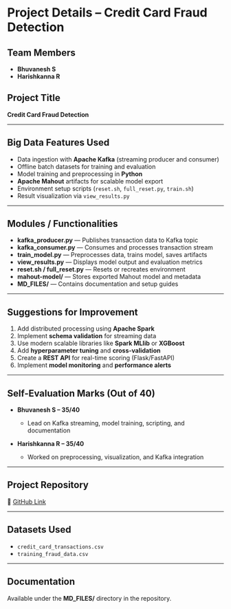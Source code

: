 # Project Details – Credit Card Fraud Detection

## Team Members
- **Bhuvanesh S**  
- **Harishkanna R**

## Project Title
**Credit Card Fraud Detection**

---

## Big Data Features Used
- Data ingestion with **Apache Kafka** (streaming producer and consumer)  
- Offline batch datasets for training and evaluation  
- Model training and preprocessing in **Python**  
- **Apache Mahout** artifacts for scalable model export  
- Environment setup scripts (`reset.sh`, `full_reset.py`, `train.sh`)  
- Result visualization via `view_results.py`  
  

---

## Modules / Functionalities
- **kafka_producer.py** — Publishes transaction data to Kafka topic  
- **kafka_consumer.py** — Consumes and processes transaction stream  
- **train_model.py** — Preprocesses data, trains model, saves artifacts  
- **view_results.py** — Displays model output and evaluation metrics  
- **reset.sh / full_reset.py** — Resets or recreates environment  
- **mahout-model/** — Stores exported Mahout model and metadata  
- **MD_FILES/** — Contains documentation and setup guides  

---

## Suggestions for Improvement
1. Add distributed processing using **Apache Spark**  
2. Implement **schema validation** for streaming data  
3. Use modern scalable libraries like **Spark MLlib** or **XGBoost**  
4. Add **hyperparameter tuning** and **cross-validation**  
5. Create a **REST API** for real-time scoring (Flask/FastAPI)  
6. Implement **model monitoring** and **performance alerts**  
 

---

## Self-Evaluation Marks (Out of 40)
- **Bhuvanesh S – 35/40**  
  - Lead on Kafka streaming, model training, scripting, and documentation  

- **Harishkanna R – 35/40**  
  - Worked on preprocessing, visualization, and Kafka integration  

---

## Project Repository
🔗 [GitHub Link](https://github.com/BHUVANESH-SSN/big-data-project.git)

---

## Datasets Used
- `credit_card_transactions.csv`  
- `training_fraud_data.csv`

---

## Documentation
Available under the **MD_FILES/** directory in the repository.
